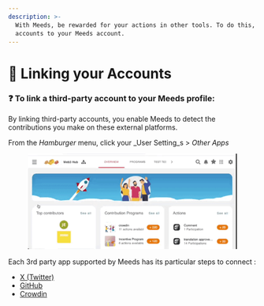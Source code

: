 ```yaml
---
description: >-
  With Meeds, be rewarded for your actions in other tools. To do this, link your
  accounts to your Meeds account.
---
```


# 🔌 Linking your Accounts

### :question: To link a third-party account to your Meeds profile:

By linking third-party accounts, you enable Meeds to detect the contributions you make on these external platforms.&#x20;



From the  _Hamburger_ menu,  click your _User Setting_s > _Other Apps_

<figure><img src="../../../.gitbook/assets/open-other-apps.gif" alt=""><figcaption></figcaption></figure>

Each 3rd party app supported by Meeds has its particular steps to connect :&#x20;

* [X (Twitter)](x-twitter.md)
* [GitHub](github.md)
* [Crowdin](crowdin.md)

